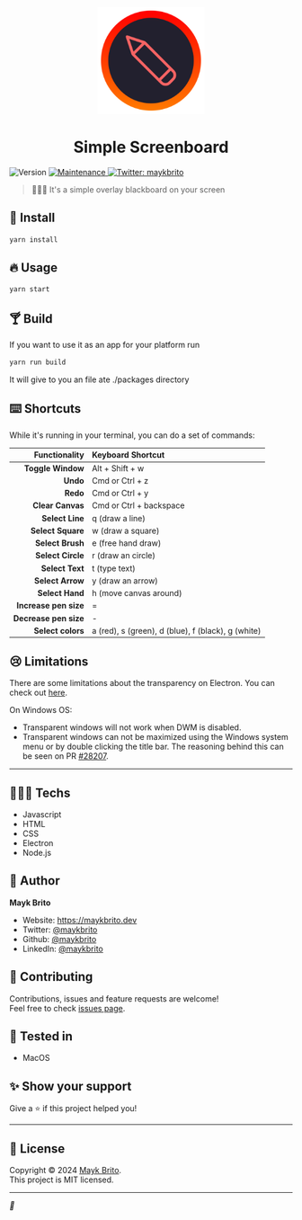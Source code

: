 <p align="center">
<img src="./assets/screenboard.png" width="190px"/>
</p>
<h1 align="center">Simple Screenboard</h1>
<p>
  <img alt="Version" src="https://img.shields.io/badge/version-3.0.3-blue.svg?cacheSeconds=2592000" />

  <a href="https://github.com/maykbrito/screenboard/graphs/commit-activity" target="_blank">
    <img alt="Maintenance" src="https://img.shields.io/badge/Maintained%3F-yes-green.svg" />
  </a>

  <a href="https://twitter.com/maykbrito" target="_blank">
    <img alt="Twitter: maykbrito" src="https://img.shields.io/twitter/follow/maykbrito.svg?style=social" />
  </a>
</p>

> 👨🏾‍🏫 It's a simple overlay blackboard on your screen

## 🎉 Install

```sh
yarn install
```

## 🔥 Usage

```sh
yarn start
```

## 🍸 Build

If you want to use it as an app for your platform run

```sh
yarn run build
```

It will give to you an file ate ./packages directory

## ⌨️ Shortcuts

While it's running in your terminal, you can do a set of commands:

| Functionality         | Keyboard Shortcut         |
| -:                    | :-                        |
| **Toggle Window**     | Alt + Shift + w           |
| **Undo**              | Cmd or Ctrl + z           |
| **Redo**              | Cmd or Ctrl + y           |
| **Clear Canvas**      | Cmd or Ctrl + backspace   |
| **Select Line**       | q (draw a line)           |
| **Select Square**     | w (draw a square)         |
| **Select Brush**      | e (free hand draw)        |
| **Select Circle**     | r (draw an circle)        |
| **Select Text**       | t (type text)             |
| **Select Arrow**      | y (draw an arrow)         |
| **Select Hand**       | h (move canvas around)    |
| **Increase pen size** | =                         |
| **Decrease pen size** | -                         |
| **Select colors**     | a (red), s (green), d (blue), f (black), g (white) |

## 😢 Limitations

There are some limitations about the transparency on Electron. You can check out [here](https://www.electronjs.org/docs/latest/tutorial/window-customization#limitations).

On Windows OS:

* Transparent windows will not work when DWM is disabled.
* Transparent windows can not be maximized using the Windows system menu or by double clicking the title bar. The reasoning behind this can be seen on PR [#28207](https://github.com/electron/electron/pull/28207).

---

## 👨🏾‍💻 Techs

* Javascript
* HTML
* CSS
* Electron
* Node.js

## 👤 Author

**Mayk Brito**

* Website: <https://maykbrito.dev>
* Twitter: [@maykbrito](https://twitter.com/maykbrito)
* Github: [@maykbrito](https://github.com/maykbrito)
* LinkedIn: [@maykbrito](https://linkedin.com/in/maykbrito)

## 🤝 Contributing

Contributions, issues and feature requests are welcome!<br />Feel free to check [issues page](https://github.com/maykbrito/screenboard/issues).

## 🧪 Tested in

* MacOS

## ✨ Show your support

Give a ⭐️ if this project helped you!

---

## 📝 License

Copyright © 2024 [Mayk Brito](https://github.com/maykbrito).<br />
This project is MIT licensed.

***
_💜_
